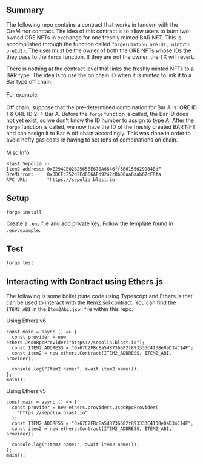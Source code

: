 ## Summary
The following repo contains a contract that works in tandem with the OreMirror contract. The idea of this contract is to allow users to burn two owned ORE NFTs in exchange for one freshly minted BAR NFT. This is accomplished through the function called `forge(uint256 oreId1, uint256 oreId2)`. The user must be the owner of both the ORE NFTs whose IDs the they pass to the `forge` function. If they are not the owner, the TX will revert. <br>

There is nothing at the contract level that links the freshly minted NFTs to a BAR type. The idea is to use the on chain ID when it is minted to link it to a Bar type off chain. <br>
<br>
For example: <br>
<br>
Off chain, suppose that the pre-determined combination for Bar A is: ORE ID 1 & ORE ID 2 -> Bar A. Before the `forge` function is called, the Bar ID does not yet exist, so we don't know the ID number to assign to type A. After the `forge` function is called, we now have the ID of the freshly created BAR NFT, and can assign it to Bar A off chain accordingly. This was done in order to avoid hefty gas costs in having to set tons of combinations on chain. <br>
<br>
Misc Info.
```
Blast Sepolia --
Item2 address: 0xE294CE02B25658E670A6646ff3B6155629904BdF
OreMirror:     0xDDCFc252d2Fd666AEd9242cBbD0aa6aab67cF8fa
RPC URL:       "https://sepolia.blast.io
```

## Setup

```
forge install
```

Create a `.env` file and add private key. Follow the template found in `.env.example`.

## Test

```
forge test
```

## Interacting with Contract using Ethers.js

The following is some boiler plate code using Typescript and Ethers.js that can be used to interact with the Item2.sol contract. You can find the `ITEM2_ABI` in the `Item2Abi.json` file within this repo. <br>

Using Ethers v6

```
const main = async () => {
  const provider = new ethers.JsonRpcProvider("https://sepolia.blast.io");
  const ITEM2_ADDRESS = "0x67C2FBcEa5dB736682f893333C4138e0aD34C14F";
  const item2 = new ethers.Contract(ITEM2_ADDRESS, ITEM2_ABI, provider);

  console.log("Item2 name:", await item2.name());
};
main();
```

Using Ethers v5

```
const main = async () => {
  const provider = new ethers.providers.JsonRpcProvider(
    "https://sepolia.blast.io"
  );
  const ITEM2_ADDRESS = "0x67C2FBcEa5dB736682f893333C4138e0aD34C14F";
  const item2 = new ethers.Contract(ITEM2_ADDRESS, ITEM2_ABI, provider);

  console.log("Item2 name:", await item2.name());
};
main();
```
